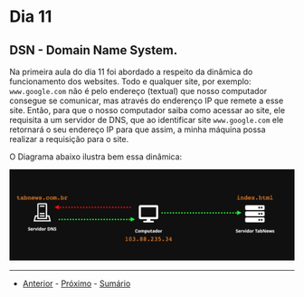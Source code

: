 # Dia 11

## DSN - Domain Name System.

Na primeira aula do dia 11 foi abordado a respeito da dinâmica do funcionamento dos websites.
Todo e qualquer site, por exemplo: `www.google.com` não é pelo endereço (textual) que nosso computador consegue se comunicar,
mas através do enderenço IP que remete a esse site. Então, para que o nosso computador saiba como acessar ao site, ele requisita a um servidor de DNS, que ao identificar site `www.google.com` ele retornará o seu endereço IP para que assim, a minha máquina possa realizar a requisição para o site. 

O Diagrama abaixo ilustra bem essa dinâmica:

![Alt text](/curso.dev/assets/fluxo_dns.png)

--- 
- [Anterior](/curso.dev/dias/dia10.md) - [Próximo](/curso.dev/dias/dia11.md) - [Sumário](../readme.md)
